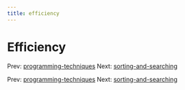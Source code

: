 ```yaml
---
title: efficiency
---
```


# Efficiency

Prev:
[programming-techniques](programming-techniques.md)
Next:
[sorting-and-searching](sorting-and-searching.md)

Prev:
[programming-techniques](programming-techniques.md)
Next:
[sorting-and-searching](sorting-and-searching.md)
